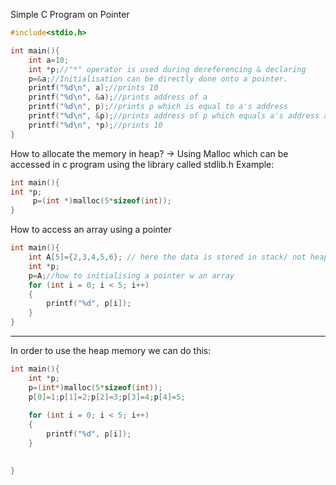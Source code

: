 Simple C Program on Pointer
```c
#include<stdio.h>

int main(){
    int a=10;
    int *p;//"*" operator is used during dereferencing & declaring
    p=&a;//Initialisation can be directly done onto a pointer.
    printf("%d\n", a);//prints 10
    printf("%d\n", &a);//prints address of a
    printf("%d\n", p);//prints p which is equal to a's address
    printf("%d\n", &p);//prints address of p which equals a's address again
    printf("%d\n", *p);//prints 10
}
```

How to allocate the memory in heap?
-> Using Malloc which can be accessed in c program using the library called stdlib.h
Example:
```c
int main(){
int *p;
     p=(int *)malloc(5*sizeof(int));
}
```


How to access an array using a pointer  

```c
int main(){
    int A[5]={2,3,4,5,6}; // here the data is stored in stack/ not heap memory
    int *p;
    p=A;//how to initialising a pointer w an array
    for (int i = 0; i < 5; i++)
    {
        printf("%d", p[i]);
    }
}
```
---  
  
In order to use the heap memory
we can do this:
```c
int main(){
    int *p;
    p=(int*)malloc(5*sizeof(int));
    p[0]=1;p[1]=2;p[2]=3;p[3]=4;p[4]=5;
    
    for (int i = 0; i < 5; i++)
    {
        printf("%d", p[i]);
    }
    

}
```
